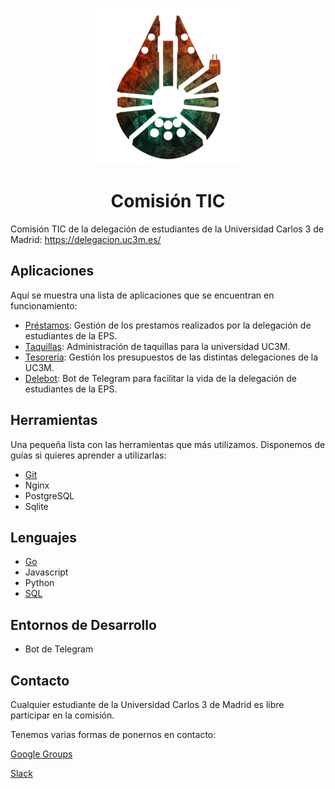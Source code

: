<p align="center"><img src="https://github.com/DelegacionUC3M/ComisionTIC/raw/master/Assets/logo_tic.png" alt="Logo Comision TIC"></p>

<h1 align="center">Comisión TIC</h1>

Comisión TIC de la delegación de estudiantes de la Universidad Carlos 3 de Madrid: https://delegacion.uc3m.es/ 

## Aplicaciones

Aquí se muestra una lista de aplicaciones que se encuentran en funcionamiento:

- [Préstamos](https://github.com/DelegacionUC3M/prestamos): Gestión de los prestamos realizados por la delegación de estudiantes de la EPS.
- [Taquillas](https://github.com/DelegacionUC3M/taquillas): Administración de taquillas para la universidad UC3M.
- [Tesorería](https://github.com/DelegacionUC3M/tesoreria): Gestión los presupuestos de las distintas delegaciones de la UC3M.
- [Delebot](https://github.com/DelegacionUC3M/tesoreria): Bot de Telegram para facilitar la vida de la delegación de estudiantes de la EPS.

## Herramientas

Una pequeña lista con las herramientas que más utilizamos. Disponemos de guías si quieres aprender a utilizarlas:

- [Git](Herramientas/Git)
- Nginx
- PostgreSQL
- Sqlite

## Lenguajes

- [Go](Lenguajes/Go)
- Javascript
- Python
- [SQL](Lenguajes/SQL)

## Entornos de Desarrollo

* Bot de Telegram

## Contacto

Cualquier estudiante de la Universidad Carlos 3 de Madrid es libre participar en la comisión.

Tenemos varias formas de ponernos en contacto:

[Google Groups](https://groups.google.com/forum/#!forum/comisionhalconmilenario)

[Slack](https://join.slack.com/t/tichalconmilenario/shared_invite/enQtMzAzOTE0NjI5ODYxLWY5OTgwNzUyZDI4MmRjZGNjYzdmMzQ0OTI4YzM3N2Q4Y2UyZGM0NDI3MWRlZGZlZGZjZDNiZjRmODc0YzNjNTE)